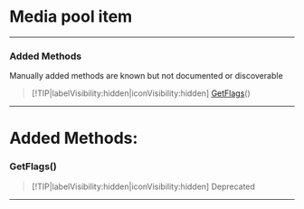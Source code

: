 # Media pool item
___
### Added Methods  
Manually added methods are known but not documented or discoverable  
> [!TIP|labelVisibility:hidden|iconVisibility:hidden]
> [GetFlags](#GetFlags)()
>
___

# Added Methods: <!-- {docsify-ignore} -->

### GetFlags()
> [!TIP|labelVisibility:hidden|iconVisibility:hidden]
> Deprecated
>
___


